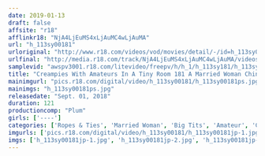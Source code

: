 ```yaml
---
date: 2019-01-13
draft: false
affsite: "r18"
afflinkr18: "NjA4LjEuMS4xLjAuMC4wLjAuMA"
url: "h_113sy00181"
urloriginal: "http://www.r18.com/videos/vod/movies/detail/-/id=h_113sy00181"
urlfinal: "http://media.r18.com/track/NjA4LjEuMS4xLjAuMC4wLjAuMA/videos/vod/movies/detail/-/id=h_113sy00181"
samplevid: "awspv3001.r18.com/litevideo/freepv/h/h_1/h_113sy181/h_113sy181_dmb_w.mp4"
title: "Creampies With Amateurs In A Tiny Room 181 A Married Woman Chinami 28 Years Old Peachy White Pussy Juices (H-Cup Titties) Horny Housewives Who Get Drunk On Pleasure While Losing Their Minds"
mainimgurl: "pics.r18.com/digital/video/h_113sy00181/h_113sy00181ps.jpg"
mainimgs: "h_113sy00181ps.jpg"
releasedate: "Sept. 01, 2018"
duration: 121
productioncomp: "Plum"
girls: ['----']
categories: ['Ropes & Ties', 'Married Woman', 'Big Tits', 'Amateur', 'Creampie', 'Masturbation', 'Hi-Def']
imgurls: ['pics.r18.com/digital/video/h_113sy00181/h_113sy00181jp-1.jpg', 'pics.r18.com/digital/video/h_113sy00181/h_113sy00181jp-2.jpg', 'pics.r18.com/digital/video/h_113sy00181/h_113sy00181jp-3.jpg', 'pics.r18.com/digital/video/h_113sy00181/h_113sy00181jp-4.jpg', 'pics.r18.com/digital/video/h_113sy00181/h_113sy00181jp-5.jpg', 'pics.r18.com/digital/video/h_113sy00181/h_113sy00181jp-6.jpg', 'pics.r18.com/digital/video/h_113sy00181/h_113sy00181jp-7.jpg', 'pics.r18.com/digital/video/h_113sy00181/h_113sy00181jp-8.jpg', 'pics.r18.com/digital/video/h_113sy00181/h_113sy00181jp-9.jpg', 'pics.r18.com/digital/video/h_113sy00181/h_113sy00181jp-10.jpg', 'pics.r18.com/digital/video/h_113sy00181/h_113sy00181jp-11.jpg', 'pics.r18.com/digital/video/h_113sy00181/h_113sy00181jp-12.jpg', 'pics.r18.com/digital/video/h_113sy00181/h_113sy00181jp-13.jpg', 'pics.r18.com/digital/video/h_113sy00181/h_113sy00181jp-14.jpg', 'pics.r18.com/digital/video/h_113sy00181/h_113sy00181jp-15.jpg', 'pics.r18.com/digital/video/h_113sy00181/h_113sy00181jp-16.jpg', 'pics.r18.com/digital/video/h_113sy00181/h_113sy00181jp-17.jpg', 'pics.r18.com/digital/video/h_113sy00181/h_113sy00181jp-18.jpg', 'pics.r18.com/digital/video/h_113sy00181/h_113sy00181jp-19.jpg', 'pics.r18.com/digital/video/h_113sy00181/h_113sy00181jp-20.jpg']
imgs: ['h_113sy00181jp-1.jpg', 'h_113sy00181jp-2.jpg', 'h_113sy00181jp-3.jpg', 'h_113sy00181jp-4.jpg', 'h_113sy00181jp-5.jpg', 'h_113sy00181jp-6.jpg', 'h_113sy00181jp-7.jpg', 'h_113sy00181jp-8.jpg', 'h_113sy00181jp-9.jpg', 'h_113sy00181jp-10.jpg', 'h_113sy00181jp-11.jpg', 'h_113sy00181jp-12.jpg', 'h_113sy00181jp-13.jpg', 'h_113sy00181jp-14.jpg', 'h_113sy00181jp-15.jpg', 'h_113sy00181jp-16.jpg', 'h_113sy00181jp-17.jpg', 'h_113sy00181jp-18.jpg', 'h_113sy00181jp-19.jpg', 'h_113sy00181jp-20.jpg']
---
```

